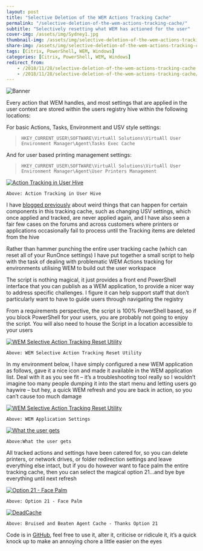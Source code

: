 ```yaml
---
layout: post
title: "Selective Deletion of the WEM Actions Tracking Cache"
permalink: "/selective-deletion-of-the-wem-actions-tracking-cache/"
subtitle: "Selectively resetting what WEM has actioned for the user"
cover-img: /assets/img/Sydney1.jpg
thumbnail-img: /assets/img/selective-deletion-of-the-wem-actions-tracking-cache/BlogBanner.png
share-img: /assets/img/selective-deletion-of-the-wem-actions-tracking-cache/BlogBanner.png
tags: [Citrix, PowerShell, WEM, Windows]
categories: [Citrix, PowerShell, WEM, Windows]
redirect_from: 
    - /2018/11/28/selective-deletion-of-the-wem-actions-tracking-cache
    - /2018/11/28/selective-deletion-of-the-wem-actions-tracking-cache/
---
```


![Banner]({{site.baseurl}}/assets/img/selective-deletion-of-the-wem-actions-tracking-cache/BlogBanner.png)

Every action that WEM handles, and most settings that are applied in the user context are stored within the users registry hive within the following locations:

For basic Actions, Tasks, Environment and USV style settings:

> `HKEY_CURRENT_USER\SOFTWARE\VirtuAll Solutions\VirtuAll User Environment Manager\Agent\Tasks Exec Cache`

And for user based printing management settings:

> `HKEY_CURRENT_USER\SOFTWARE\VirtuAll Solutions\VirtuAll User Environment Manager\Agent\User Printers Management`

[![Action Tracking in User Hive]({{site.baseurl}}/assets/img/selective-deletion-of-the-wem-actions-tracking-cache/RegCache1.png)]({{site.baseurl}}/assets/img/selective-deletion-of-the-wem-actions-tracking-cache/RegCache1.png)

    Above: Action Tracking in User Hive

I have [blogged previously](http://jkindon.com/2018/06/19/multi-site-and-onedrive-folder-redirection-with-wem/) about weird things that can happen for certain components in this tracking cache, such as changing USV settings, which once applied and tracked, are never applied again, and I have also seen a fair few cases on the forums and across customers where printers or applications occasionally fail to process until the Tracking items are deleted from the hive

Rather than hammer punching the entire user tracking cache (which can reset all of your RunOnce settings) I have put together a small script to help with the task of dealing with problematic WEM Actions tracking for environments utilising WEM to build out the user workspace

The script is nothing magical, it just provides a front end PowerShell interface that you can publish as a WEM application, to provide a nicer way to address specific challenges. I figure it can help support staff that don’t particularly want to have to guide users through navigating the registry

From a requirements perspective, the script is 100% PowerShell based, so if you block PowerShell for your users, you are probably not going to enjoy the script. You will also need to house the Script in a location accessible to your users

[![WEM Selective Action Tracking Reset Utility]({{site.baseurl}}/assets/img/selective-deletion-of-the-wem-actions-tracking-cache/Menu.png)]({{site.baseurl}}/assets/img/selective-deletion-of-the-wem-actions-tracking-cache/Menu.png)

    Above: WEM Selective Action Tracking Reset Utility

In my environment below, I have simply configured a new WEM application as follows, gave it a nice icon and made it available in the WEM application list. Deal with it as you see fit – it’s a troubleshooting tool really so I wouldn’t imagine too many people dumping it into the start menu and letting users go haywire – but hey, a quick WEM refresh and you are back in action, so you can’t cause too much damage

[![WEM Selective Action Tracking Reset Utility]({{site.baseurl}}/assets/img/selective-deletion-of-the-wem-actions-tracking-cache/App.png)]({{site.baseurl}}/assets/img/selective-deletion-of-the-wem-actions-tracking-cache/App.png)

    Above: WEM Application Settings

[![What the user gets]({{site.baseurl}}/assets/img/selective-deletion-of-the-wem-actions-tracking-cache/AppResult.png)]({{site.baseurl}}/assets/img/selective-deletion-of-the-wem-actions-tracking-cache/AppResult.png)

    Above:What the user gets

All tracked actions and settings have been catered for, so you can delete printers, or network drives, or folder redirection settings and leave everything else intact, but if you do however want to face palm the entire tracking cache, then you can select the magical option 21…and bye bye everything until next refresh

[![Option 21 - Face Palm]({{site.baseurl}}/assets/img/selective-deletion-of-the-wem-actions-tracking-cache/Hammer.png)]({{site.baseurl}}/assets/img/selective-deletion-of-the-wem-actions-tracking-cache/Hammer.png)

    Above: Option 21 - Face Palm

[![DeadCache]({{site.baseurl}}/assets/img/selective-deletion-of-the-wem-actions-tracking-cache/DeadCache.png)]({{site.baseurl}}/assets/img/selective-deletion-of-the-wem-actions-tracking-cache/DeadCache.png)

    Above: Bruised and Beaten Agent Cache - Thanks Option 21

Code is in [GitHub](https://github.com/JamesKindon/CitrixWEMActionTrackingReset), feel free to use it, alter it, criticise or ridicule it, it’s a quick knock up to make an annoying chore a little easier on the eyes

